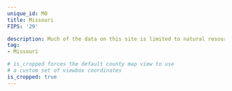```yaml
---
unique_id: MO
title: Missouri
FIPS: '29'

description: Much of the data on this site is limited to natural resource extraction on federal land, which represents 3.7% of all land in Missouri.
tag:
- Missouri

# is_cropped forces the default county map view to use
# a custom set of viewbox coordinates
is_cropped: true
---
```

